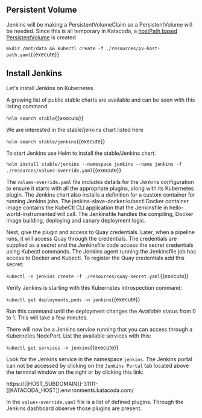 ## Persistent Volume

Jenkins will be making a PersistentVolumeClaim so a PersistentVolume will be needed. Since this is all temporary in Katacoda, a [hostPath based PersistentVolume](https://kubernetes.io/docs/tasks/configure-pod-container/configure-persistent-volume-storage/#create-a-persistentvolume) is created

`mkdir /mnt/data && kubectl create -f ./resources/pv-host-path.yaml`{{execute}}

## Install Jenkins

Let's install Jenkins on Kubernetes.

A growing list of public stable charts are available and can be seen with this listing command

`helm search stable`{{execute}}

We are interested in the stable/jenkins chart listed here

`helm search stable/jenkins`{{execute}}

To start Jenkins use Helm to install the stable/Jenkins chart.

`helm install stable/jenkins --namespace jenkins --name jenkins -f ./resources/values-override.yaml`{{execute}}

The `values-override.yaml` file includes details for the Jenkins configuration to ensure it starts with all the appropriate plugins, along with its Kubernetes plugin. The Jenkins chart also installs a definition for a custom container for running Jenkins jobs. The jenkins-slave-docker:kubectl Docker container image contains the KubeCtl CLI application that the Jenkinsfile in hello-world-instrumented will call. The Jenkinsfile handles the compiling, Docker image building, deploying and canary deployment logic.

Next, give the plugin and access to Quay credentials. Later, when a pipeline runs, it will access Quay through the credentials. The credentials are supplied as a secret and the Jenkinsfile code access the secret credentials using Kubectl commands. The Jenkins agent running the Jenkinsfile job has access to Docker and Kubectl. To register the Quay credentials add this secret:

`kubectl -n jenkins create -f ./resources/quay-secret.yaml`{{execute}}

Verify Jenkins is starting with this Kubernetes introspection command:

`kubectl get deployments,pods -n jenkins`{{execute}}

Run this command until the deployment changes the *Available* status from 0 to 1. This will take a few minutes.

There will now be a Jenkins service running that you can access through a Kubernetes NodePort. List the available services with this:

`kubectl get services -n jenkins`{{execute}}

Look for the Jenkins service in the namespace `jenkins`. The Jenkins portal can not be accessed by clicking on the `Jenkins Portal` tab located above the terminal window on the right or by clicking this link:

https://[[HOST_SUBDOMAIN]]-31111-[[KATACODA_HOST]].environments.katacoda.com/

In the `values-override.yaml` file is a list of defined plugins. Through the Jenkins dashboard observe those plugins are present.
